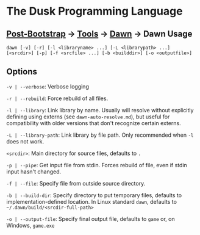 # The Dusk Programming Language

## [Post-Bootstrap](../../README.md) -> [Tools](../README.md) -> [Dawn](README.md) -> Dawn Usage

    dawn [-v] [-r] [-l <libraryname> ...] [-L <librarypath> ...] [<srcdir>] [-p] [-f <srcfile> ...] [-b <builddir>] [-o <outputfile>]

## Options

`-v | --verbose`: Verbose logging

`-r | --rebuild`: Force rebuild of all files.

`-l | --library`: Link library by name. Usually will resolve without explicitly defining using externs (see `dawn-auto-resolve.md`), but useful for compatibility with older versions that don't recognize certain externs.

`-L | --library-path`: Link library by file path. Only recommended when `-l` does not work.

`<srcdir>`: Main directory for source files, defaults to `.`

`-p | --pipe`: Get input file from stdin. Forces rebuild of file, even if stdin input hasn't changed.

`-f | --file`: Specify file from outside source directory.

`-b | --build-dir`: Specify directory to put temporary files, defaults to implementation-defined location. In Linux standard `dawn`, defaults to `~/.dawn/build/<srcdir-full-path>`

`-o | --output-file`: Specify final output file, defaults to `game` or, on Windows, `game.exe`
